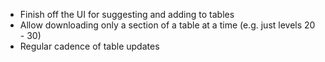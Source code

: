 
- Finish off the UI for suggesting and adding to tables
- Allow downloading only a section of a table at a time (e.g. just levels 20 - 30)
- Regular cadence of table updates